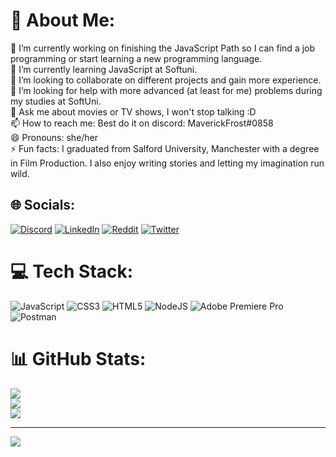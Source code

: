 # 💫 About Me:
🔭 I’m currently working on finishing the JavaScript Path so I can find a job programming or start learning a new programming language.<br>🌱 I’m currently learning JavaScript at Softuni.<br>👯 I’m looking to collaborate on different projects and gain more experience.<br>🤔 I’m looking for help with more advanced (at least for me) problems during my studies at SoftUni.<br>💬 Ask me about movies or TV shows, I won't stop talking :D<br>📫 How to reach me: Best do it on discord: MaverickFrost#0858<br>😄 Pronouns: she/her<br>⚡ Fun facts: I graduated from Salford University, Manchester with a degree in Film Production. I also enjoy writing stories and letting my imagination run wild.


## 🌐 Socials:
[![Discord](https://img.shields.io/badge/Discord-%237289DA.svg?logo=discord&logoColor=white)](htttps://discord.gg/MaverickFrost#0858) [![LinkedIn](https://img.shields.io/badge/LinkedIn-%230077B5.svg?logo=linkedin&logoColor=white)](https://linkedin.com/in/https://www.linkedin.com/in/teddynikolova/) [![Reddit](https://img.shields.io/badge/Reddit-%23FF4500.svg?logo=Reddit&logoColor=white)](https://reddit.com/user/https://www.reddit.com/user/Frost9881) [![Twitter](https://img.shields.io/badge/Twitter-%231DA1F2.svg?logo=Twitter&logoColor=white)](https://twitter.com/https://twitter.com/teddyfrost98) 

# 💻 Tech Stack:
![JavaScript](https://img.shields.io/badge/javascript-%23323330.svg?style=for-the-badge&logo=javascript&logoColor=%23F7DF1E) ![CSS3](https://img.shields.io/badge/css3-%231572B6.svg?style=for-the-badge&logo=css3&logoColor=white) ![HTML5](https://img.shields.io/badge/html5-%23E34F26.svg?style=for-the-badge&logo=html5&logoColor=white) ![NodeJS](https://img.shields.io/badge/node.js-6DA55F?style=for-the-badge&logo=node.js&logoColor=white) ![Adobe Premiere Pro](https://img.shields.io/badge/Adobe%20Premiere%20Pro-9999FF.svg?style=for-the-badge&logo=Adobe%20Premiere%20Pro&logoColor=white) ![Postman](https://img.shields.io/badge/Postman-FF6C37?style=for-the-badge&logo=postman&logoColor=white)
# 📊 GitHub Stats:
![](https://github-readme-stats.vercel.app/api?username=Frost9881&theme=dark&hide_border=false&include_all_commits=false&count_private=false)<br/>
![](https://github-readme-streak-stats.herokuapp.com/?user=Frost9881&theme=dark&hide_border=false)<br/>
![](https://github-readme-stats.vercel.app/api/top-langs/?username=Frost9881&theme=dark&hide_border=false&include_all_commits=false&count_private=false&layout=compact)

---
[![](https://visitcount.itsvg.in/api?id=Frost9881&icon=0&color=0)](https://visitcount.itsvg.in)

<!-- Proudly created with GPRM ( https://gprm.itsvg.in ) -->
